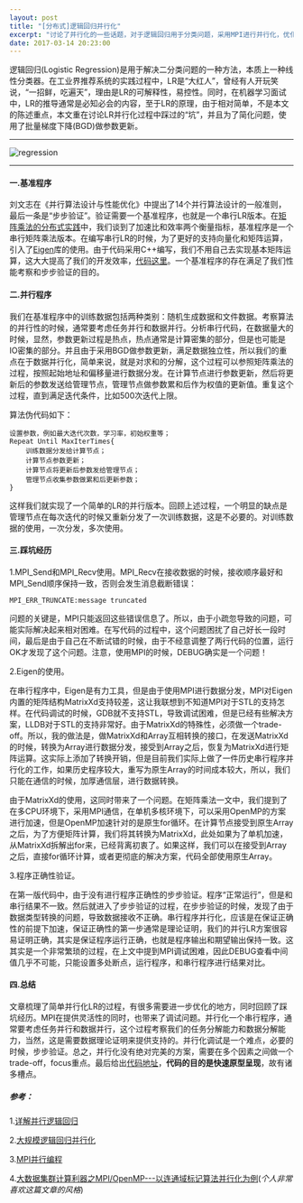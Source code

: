 ```yaml
---
layout: post
title: "[分布式]逻辑回归并行化"
excerpt: "讨论了并行化的一些话题，对于逻辑回归用于分类问题，采用MPI进行并行化，优化过程采用批量梯度下降(BGD)"
date: 2017-03-14 20:23:00
---
```


逻辑回归(Logistic Regression)是用于解决二分类问题的一种方法，本质上一种线性分类器。在工业界推荐系统的实践过程中，LR是“大红人”，曾经有人开玩笑说，“一招鲜，吃遍天”，理由是LR的可解释性，易控性。同时，在机器学习面试中，LR的推导通常是必知必会的内容，至于LR的原理，由于相对简单，不是本文的陈述重点，本文重在讨论LR并行化过程中踩过的“坑”，并且为了简化问题，使用了批量梯度下降(BGD)做参数更新。

---


![regression](http://wx4.sinaimg.cn/mw690/aba7d18bgy1fdmnie82vzj20hs0dcgoo.jpg)

---


#### 一.基准程序

刘文志在《并行算法设计与性能优化》中提出了14个并行算法设计的一般准则，最后一条是“步步验证”。验证需要一个基准程序，也就是一个串行LR版本。在[矩阵乘法的分布式实践](https://zhpmatrix.github.io/2017/03/06/matrix-multiplication-mpi-openmp-cuda/)中，我们谈到了加速比和效率两个衡量指标，基准程序是一个串行矩阵乘法版本。在编写串行LR的时候，为了更好的支持向量化和矩阵运算，引入了[Eigen](http://eigen.tuxfamily.org/index.php?title=Main_Page)库的使用。由于代码采用C++编写，我们不用自己去实现基本矩阵运算，这大大提高了我们的开发效率，[代码这里](https://github.com/zhpmatrix/parallel-computing/blob/master/LogisticRegression_with_MPI/base_lr.cpp)。一个基准程序的存在满足了我们性能考察和步步验证的目的。

#### 二.并行程序

我们在基准程序中的训练数据包括两种类别：随机生成数据和文件数据。考察算法的并行性的时候，通常要考虑任务并行和数据并行。分析串行代码，在数据量大的时候，显然，参数更新过程是热点，热点通常是计算密集的部分，但是也可能是IO密集的部分。并且由于采用BGD做参数更新，满足数据独立性，所以我们的重点在于数据并行化，简单来说，就是对求和的分解，这个过程可以参照矩阵乘法的过程，按照起始地址和偏移量进行数据分发。在计算节点进行参数更新，然后将更新后的参数发送给管理节点，管理节点做参数累和后作为权值的更新值。重复这个过程，直到满足迭代条件，比如500次迭代上限。

算法伪代码如下：

    设置参数，例如最大迭代次数，学习率，初始权重等；
    Repeat Until MaxIterTimes{
        训练数据分发给计算节点；
        计算节点参数更新；
        计算节点将更新后参数发给管理节点；
        管理节点收集参数做累和后更新参数；
    }

这样我们就实现了一个简单的LR的并行版本。回顾上述过程，一个明显的缺点是管理节点在每次迭代的时候又重新分发了一次训练数据，这是不必要的。对训练数据的使用，一次分发，多次使用。

#### 三.踩坑经历

1.MPI_Send和MPI_Recv使用。MPI_Recv在接收数据的时候，接收顺序最好和MPI_Send顺序保持一致，否则会发生消息截断错误：
    
    MPI_ERR_TRUNCATE:message truncated
    
问题的关键是，MPI只能返回这些错误信息了。所以，由于小疏忽导致的问题，可能实际解决起来相对困难。在写代码的过程中，这个问题困扰了自己好长一段时间，最后是由于自己在不断试错的时候，由于不经意调整了两行代码的位置，运行OK才发现了这个问题。注意，使用MPI的时候，DEBUG确实是一个问题！

2.Eigen的使用。

在串行程序中，Eigen是有力工具，但是由于使用MPI进行数据分发，MPI对Eigen内置的矩阵结构MatrixXd支持较差，这让我联想到不知道MPI对于STL的支持怎样。在代码调试的时候，GDB就不支持STL，导致调试困难，但是已经有些解决方案，LLDB对于STL的支持非常好。由于MatrixXd的特殊性，必须做一个trade-off。所以，我的做法是，做MatrixXd和Array互相转换的接口，在发送MatrixXd的时候，转换为Array进行数据分发，接受到Array之后，恢复为MatrixXd进行矩阵运算。这实际上添加了转换开销，但是目前我们实际上做了一件历史串行程序并行化的工作，如果历史程序较大，重写为原生Array的时间成本较大，所以，我们只能在通信的时候，加厚通信层，进行数据转换。

由于MatrixXd的使用，这同时带来了一个问题。在矩阵乘法一文中，我们提到了在多CPU环境下，采用MPI通信，在单机多核环境下，可以采用OpenMP的方案进行加速，但是OpenMP加速针对的是原生for循环。在计算节点接受到原生Array之后，为了方便矩阵计算，我们将其转换为MatrixXd，此处如果为了单机加速，从MatrixXd拆解出for来，已经背离初衷了。如果这样，我们可以在接受到Array之后，直接for循环计算，或者更彻底的解决方案，代码全部使用原生Array。

3.程序正确性验证。

在第一版代码中，由于没有进行程序正确性的步步验证。程序“正常运行”，但是和串行结果不一致。然后就进入了步步验证的过程，在步步验证的时候，发现了由于数据类型转换的问题，导致数据接收不正确。串行程序并行化，应该是在保证正确性的前提下加速，保证正确性的第一步通常是理论证明，我们的并行LR方案很容易证明正确，其实是保证程序运行正确，也就是程序输出和期望输出保持一致。这其实是一个非常繁琐的过程，在上文中提到MPI调试困难，因此DEBUG查看中间值几乎不可能，只能设置多处断点，运行程序，和串行程序进行结果对比。

#### 四.总结

文章梳理了简单并行化LR的过程，有很多需要进一步优化的地方，同时回顾了踩坑经历。MPI在提供灵活性的同时，也带来了调试问题。并行化一个串行程序，通常要考虑任务并行和数据并行，这个过程考察我们的任务分解能力和数据分解能力，当然，这是需要数据理论证明来提供支持的。并行化调试是一个难点，必要的时候，步步验证。总之，并行化没有绝对完美的方案，需要在多个因素之间做一个trade-off，focus重点。最后给出[代码地址](https://github.com/zhpmatrix/parallel-computing/tree/master/LogisticRegression_with_MPI)，**代码的目的是快速原型呈现**，故有诸多槽点。

##### 参考：

1.[详解并行逻辑回归](http://blog.csdn.net/zhoubl668/article/details/19612215)

2.[大规模逻辑回归并行化](http://wenku.baidu.com/link?url=ZpJz3xin6_vPozZx9FNbRjYmLtsefg1OOnwvBdWJVlh1oS2fCIn11jRkaAGzrEBqV2xjzAArtyKz6--pzUQshKuhk9pdafl8PLnRiM_3YgK)

3.[MPI并行编程](http://wenku.baidu.com/link?url=0Ghp5qxEK6ZejCXp8ioIkEZatgPCXt4RbqJR3FiRbQODJrMXmAHWTVdyfX-pl-yd5d-F3_8zmsoa8LhcQRzz_fLL-7mqRZqvr0lK3B1naiq)

4.[大数据集群计算利器之MPI/OpenMP---以连通域标记算法并行化为例](大数据集群计算利器之MPI/OpenMP---以连通域标记算法并行化为例)(_个人非常喜欢这篇文章的风格_)














